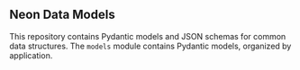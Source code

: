 ## Neon Data Models
This repository contains Pydantic models and JSON schemas for common data
structures. The `models` module contains Pydantic models, organized by application.
